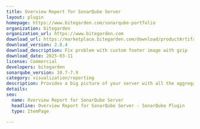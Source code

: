 ```yaml
---
title: Overview Report for SonarQube Server
layout: plugin
homepage: https://www.bitegarden.com/sonarqube-portfolio
organization: bitegarden
organization_url: https://www.bitegarden.com
download_url: https://marketplace.bitegarden.com/download/productArtifact?productName=bitegarden-sonarqube-overview-report&productVersion=2.8.4&productFileExt=jar&customerEmail=sonarplugins@gmail.com&customerName=sonarqube&customerSurnames=marketplace&customerCompany=bitegarden
download_version: 2.8.4
download_description: Fix problem with custom footer image with gzip
download_date: 2025-03-11
license: Commercial
developers: bitegarden
sonarqube_version: 10.7-7.9
category: visualization/reporting
description: Provides a big picture of your server with all the aggregated measures in a single view
details: 
seo:
  name: Overview Report for SonarQube Server
  headline: Overview Report for SonarQube Server - SonarQube Plugin
  type: ItemPage

---
```


